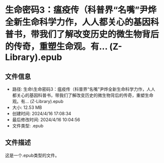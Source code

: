 ﻿# 生命密码3：瘟疫传（科普界“名嘴”尹烨全新生命科学力作，人人都关心的基因科普书，带我们了解改变历史的微生物背后的传奇，重塑生命观。有... (Z-Library).epub

## 文件信息
- 路径: 生命\生命密码3：瘟疫传（科普界“名嘴”尹烨全新生命科学力作，人人都关心的基因科普书，带我们了解改变历史的微生物背后的传奇，重塑生命观。有... (Z-Library).epub
- 大小: 12.53 MB
- 创建时间: 2024/4/16 17:08:34
- 最后修改时间: 2024/4/16 10:04:56
- 文件类型: .epub

## 文件描述
这是一个.epub类型的文件。

